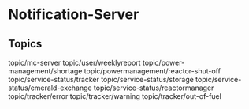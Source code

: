 # Notification-Server

## Topics
topic/mc-server
topic/user/weeklyreport
topic/power-management/shortage
topic/powermanagement/reactor-shut-off
topic/service-status/tracker
topic/service-status/storage
topic/service-status/emerald-exchange
topic/service-status/reactormanager
topic/tracker/error
topic/tracker/warning
topic/tracker/out-of-fuel